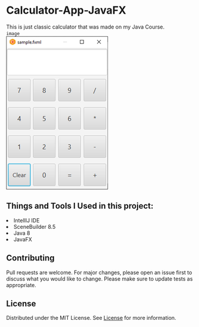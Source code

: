 # Calculator-App-JavaFX
This is just classic calculator that was made on my Java Course. 
<br>
`image` <br>
![Calculator](Capture.PNG "Calculator") <br>

## Things and Tools I Used in this project:
<li> IntellIJ IDE </li>
<li> SceneBuilder 8.5  </li>
<li> Java 8 </li>
<li> JavaFX </li> 

## Contributing
Pull requests are welcome. For major changes, please open an issue first to discuss what you would like to change.
Please make sure to update tests as appropriate.

## License
Distributed under the MIT License. See [License](LICENSE) for more information.
